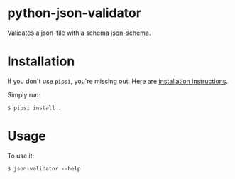 # python-json-validator

Validates a json-file with a schema [json-schema](http://json-schema.org).


# Installation

If you don't use `pipsi`, you're missing out.
Here are [installation instructions](https://github.com/mitsuhiko/pipsi#readme).

Simply run:

    $ pipsi install .


# Usage

To use it:

    $ json-validator --help
